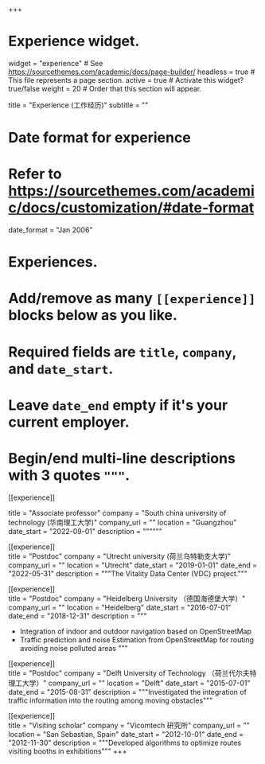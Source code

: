 +++
# Experience widget.
widget = "experience"  # See https://sourcethemes.com/academic/docs/page-builder/
headless = true  # This file represents a page section.
active = true  # Activate this widget? true/false
weight = 20  # Order that this section will appear.

title = "Experience (工作经历)"
subtitle = ""

# Date format for experience
#   Refer to https://sourcethemes.com/academic/docs/customization/#date-format
date_format = "Jan 2006"

# Experiences.
#   Add/remove as many `[[experience]]` blocks below as you like.
#   Required fields are `title`, `company`, and `date_start`.
#   Leave `date_end` empty if it's your current employer.
#   Begin/end multi-line descriptions with 3 quotes `"""`.


[[experience]]
 
   title = "Associate professor"
  company = "South china university of technology (华南理工大学)"
  company_url = ""
  location = "Guangzhou"
  date_start = "2022-09-01"
  description = """"""
 
 [[experience]]   
  title = "Postdoc"
  company = "Utrecht university (荷兰乌特勒支大学)"
  company_url = ""
  location = "Utrecht"
  date_start = "2019-01-01"
  date_end = "2022-05-31"
  description = """The Vitality Data Center (VDC) project."""

 [[experience]]  
  title = "Postdoc"
  company = "Heidelberg University （德国海德堡大学）"
  company_url = ""
  location = "Heidelberg"
  date_start = "2016-07-01"
  date_end = "2018-12-31"
  description = """
  * Integration of indoor and outdoor navigation based on OpenStreetMap
  * Traffic prediction and noise Estimation from OpenStreetMap for routing avoiding noise polluted areas
  """ 

[[experience]]  
  title = "Postdoc"
  company = "Delft University of Technology （荷兰代尔夫特理工大学）"
  company_url = ""
  location = "Delft"
  date_start = "2015-07-01"
  date_end = "2015-08-31"
  description = """Investigated the integration of traffic information into the routing among moving obstacles"""

 [[experience]]  
  title = "Visiting scholar"
  company = "Vicomtech 研究所"
  company_url = ""
  location = "San Sebastian, Spain"
  date_start = "2012-10-01"
  date_end = "2012-11-30"
  description = """Developed algorithms to optimize routes visiting booths in exhibitions""" 
+++
